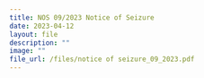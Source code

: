 ```yaml
---
title: NOS 09/2023 Notice of Seizure
date: 2023-04-12
layout: file
description: ""
image: ""
file_url: /files/notice of seizure_09_2023.pdf
---
```

